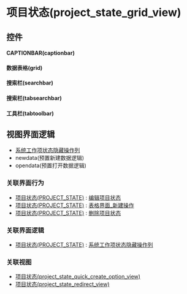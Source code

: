 # 项目状态(project_state_grid_view)  <!-- {docsify-ignore-all} -->



## 控件
#### CAPTIONBAR(captionbar)
#### 数据表格(grid)
#### 搜索栏(searchbar)
#### 搜索栏(tabsearchbar)
#### 工具栏(tabtoolbar)

## 视图界面逻辑
  * [系统工作项状态隐藏操作列](module/ProjMgmt/project_state/uilogic/cal_is_system)
  * newdata(预置新建数据逻辑)
  * opendata(预置打开数据逻辑)


### 关联界面行为
  * [项目状态(PROJECT_STATE)](module/ProjMgmt/project_state) : [编辑项目状态](module/ProjMgmt/project_state#界面行为)
  * [项目状态(PROJECT_STATE)](module/ProjMgmt/project_state) : [表格界面_新建操作](module/ProjMgmt/project_state#界面行为)
  * [项目状态(PROJECT_STATE)](module/ProjMgmt/project_state) : [删除项目状态](module/ProjMgmt/project_state#界面行为)

### 关联界面逻辑
  * [项目状态(PROJECT_STATE)](module/ProjMgmt/project_state) : [系统工作项状态隐藏操作列](module/ProjMgmt/project_state/uilogic/cal_is_system)

### 关联视图
  * [项目状态(project_state_quick_create_option_view)](app/view/project_state_quick_create_option_view)
  * [项目状态(project_state_redirect_view)](app/view/project_state_redirect_view)

<script>
 const { createApp } = Vue
  createApp({
    data() {
      return {

      }
    }
  }).use(ElementPlus).mount('#app')
</script>